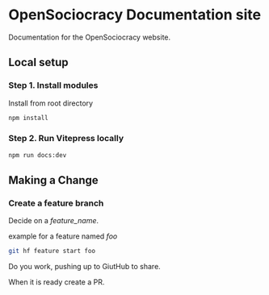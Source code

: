# OpenSociocracy Documentation site

Documentation for the OpenSociocracy website.

## Local setup

### Step 1. Install modules

Install from root directory

```sh
npm install
```

### Step 2. Run Vitepress locally

```sh
npm run docs:dev
```

## Making a Change

### Create a feature branch

Decide on a *feature_name*.

example for a feature named *foo*

```sh
git hf feature start foo
```

Do you work, pushing up to GiutHub to share.

When it is ready create a PR.


